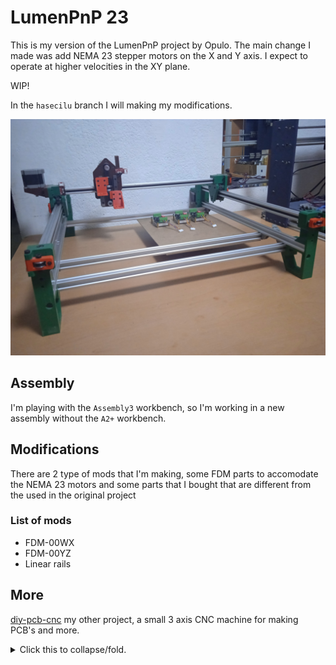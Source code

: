 # LumenPnP 23

This is my version of the LumenPnP project by Opulo. The main change I made was add NEMA 23 stepper motors on the X and Y axis. I expect to operate at higher velocities in the XY plane.

WIP!

In the `hasecilu` branch I will making my modifications.

![LumenPnP23](img/LumenPnP23.jpg)

## Assembly

I'm playing with the `Assembly3` workbench, so I'm working in a new assembly without the `A2+` workbench.

## Modifications

There are 2 type of mods that I'm making, some FDM parts to accomodate the  NEMA 23 motors and some parts that I bought that are different from the used in the original project

### List of mods

* FDM-00WX
* FDM-00YZ
* Linear rails

## More

[diy-pcb-cnc](https://gitlab.com/hasecilu/diy-pcb-cnc) my other project, a small 3 axis CNC machine for making PCB's and more.

<p>
<details>
<summary>Click this to collapse/fold.</summary>

# LumenPnP
The LumenPnP is an open source [pick and place machine](https://en.wikipedia.org/wiki/Pick-and-place_machine) to aid in [Mid-Scale Manufacturing](http://stephenhawes.com/level-2-manufacturing/). 

![LumenPnP](img/hero-alpha.png)

LumenPnP kits are available for sale on the [Opulo Website](https://www.opulo.io/). Machines are being used in active production daily. If you build or buy one, please help the project by documenting bugs with a GitHub issue.

**Please [read the wiki here](https://github.com/index-machines/index/wiki)!** The wiki covers information about the state of the project, contributing instructions, and frequently asked questions.

The LumenPnP is designed to be low-cost enough that someone could buy or build one to support making production runs at home or as a small business. It runs using [OpenPnP](https://openpnp.org/).

Along with the pick and place machine itself, the project also includes feeders designed to work with the machine. Powered feeders are in the final design phase. Having a proven validated design is the next goal of the project.

The LumenPnP's development process is being cataloged in a series of videos. A playlist of these can be found [here](https://www.youtube.com/playlist?list=PLIeJXmcg1baLBz3x0nCDqkYpKs2IWGHk4).

## How do I build one?
You can buy a kit on the [Opulo Website](https://www.opulo.io/products/lumenpnp-kit) and follow the build instructions on the [docs page](https://docs.opulo.io/)!

## Contributing
If you would like to contribute to the project, awesome! Check out the [contributing page](https://github.com/index-machines/index/wiki/Contributing) to get started.

## Community
Discussion about the project happens on the [STR Discord server](https://discordapp.com/invite/TCwy6De)!

</details>
</p>

